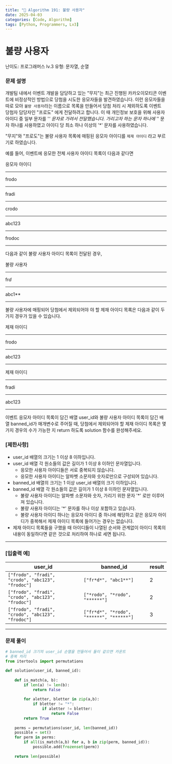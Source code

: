 ```yaml
---
title: "🧠 Algorithm 191: 불량 사용자"
date: 2025-04-03
categories: [Code, Algorithm]
tags: [Python, Programmers, Lv3]
---
```


# 불량 사용자

난이도: 프로그래머스 lv.3
유형: 문자열, 순열

### **문제 설명**

개발팀 내에서 이벤트 개발을 담당하고 있는 "무지"는 최근 진행된 카카오이모티콘 이벤트에 비정상적인 방법으로 당첨을 시도한 응모자들을 발견하였습니다. 이런 응모자들을 따로 모아 `불량 사용자`라는 이름으로 목록을 만들어서 당첨 처리 시 제외하도록 이벤트 당첨자 담당자인 "프로도" 에게 전달하려고 합니다. 이 때 개인정보 보호을 위해 사용자 아이디 중 일부 문자를 '*' 문자로 가려서 전달했습니다. 가리고자 하는 문자 하나에 '*' 문자 하나를 사용하였고 아이디 당 최소 하나 이상의 '*' 문자를 사용하였습니다.

"무지"와 "프로도"는 불량 사용자 목록에 매핑된 응모자 아이디를 `제재 아이디` 라고 부르기로 하였습니다.

예를 들어, 이벤트에 응모한 전체 사용자 아이디 목록이 다음과 같다면

응모자 아이디

---

frodo

---

fradi

---

crodo

---

abc123

---

frodoc

---

다음과 같이 불량 사용자 아이디 목록이 전달된 경우,

불량 사용자

---

fr*d*

---

abc1**

---

불량 사용자에 매핑되어 당첨에서 제외되어야 야 할 제재 아이디 목록은 다음과 같이 두 가지 경우가 있을 수 있습니다.

제재 아이디

---

frodo

---

abc123

---

제재 아이디

---

fradi

---

abc123

---

이벤트 응모자 아이디 목록이 담긴 배열 user_id와 불량 사용자 아이디 목록이 담긴 배열 banned_id가 매개변수로 주어질 때, 당첨에서 제외되어야 할 제재 아이디 목록은 몇가지 경우의 수가 가능한 지 return 하도록 solution 함수를 완성해주세요.

### **[제한사항]**

- user_id 배열의 크기는 1 이상 8 이하입니다.
- user_id 배열 각 원소들의 값은 길이가 1 이상 8 이하인 문자열입니다.
    - 응모한 사용자 아이디들은 서로 중복되지 않습니다.
    - 응모한 사용자 아이디는 알파벳 소문자와 숫자로만으로 구성되어 있습니다.
- banned_id 배열의 크기는 1 이상 user_id 배열의 크기 이하입니다.
- banned_id 배열 각 원소들의 값은 길이가 1 이상 8 이하인 문자열입니다.
    - 불량 사용자 아이디는 알파벳 소문자와 숫자, 가리기 위한 문자 '*' 로만 이루어져 있습니다.
    - 불량 사용자 아이디는 '*' 문자를 하나 이상 포함하고 있습니다.
    - 불량 사용자 아이디 하나는 응모자 아이디 중 하나에 해당하고 같은 응모자 아이디가 중복해서 제재 아이디 목록에 들어가는 경우는 없습니다.
- 제재 아이디 목록들을 구했을 때 아이디들이 나열된 순서와 관계없이 아이디 목록의 내용이 동일하다면 같은 것으로 처리하여 하나로 세면 됩니다.

---

### **[입출력 예]**

| user_id | banned_id | result |
| --- | --- | --- |
| `["frodo", "fradi", "crodo", "abc123", "frodoc"]` | `["fr*d*", "abc1**"]` | 2 |
| `["frodo", "fradi", "crodo", "abc123", "frodoc"]` | `["*rodo", "*rodo", "******"]` | 2 |
| `["frodo", "fradi", "crodo", "abc123", "frodoc"]` | `["fr*d*", "*rodo", "******", "******"]` | 3 |

---

### 문제 풀이

```python
# banned_id 크기의 user_id 순열을 만들어서 둘이 같으면 카운트
# 중복 처리
from itertools import permutations

def solution(user_id, banned_id):
    
    def is_match(a, b):
        if len(a) != len(b):
            return False
        
        for aletter, bletter in zip(a,b):
            if bletter != "*":
                if aletter != bletter:
                    return False
        return True
    
    perms = permutations(user_id, len(banned_id))
    possible = set()
    for perm in perms:
        if all(is_match(a,b) for a, b in zip(perm, banned_id)):
            possible.add(frozenset(perm))
            
    return len(possible)
```